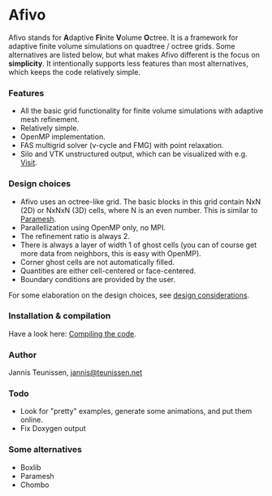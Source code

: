 Afivo
=====

Afivo stands for <b>A</b>daptive <b>Fi</b>nite <b>V</b>olume <b>O</b>ctree. It
is a framework for adaptive finite volume simulations on quadtree / octree
grids. Some alternatives are listed below, but what makes Afivo different is the
focus on **simplicity**. It intentionally supports less features than most
alternatives, which keeps the code relatively simple.

### Features

* All the basic grid functionality for finite volume simulations with
  adaptive mesh refinement.
* Relatively simple.
* OpenMP implementation.
* FAS multigrid solver (v-cycle and FMG) with point relaxation.
* Silo and VTK unstructured output, which can be visualized with e.g.
  [Visit](https://wci.llnl.gov/simulation/computer-codes/visit).

### Design choices

* Afivo uses an octree-like grid. The basic blocks in this grid contain NxN (2D) or
  NxNxN (3D) cells, where N is an even number. This is similar to
  [Paramesh](http://www.physics.drexel.edu/~olson/paramesh-doc/Users_manual/amr.html).
* Parallellization using OpenMP only, no MPI.
* The refinement ratio is always 2.
* There is always a layer of width 1 of ghost cells (you can of course get
  more data from neighbors, this is easy with OpenMP).
* Corner ghost cells are not automatically filled.
* Quantities are either cell-centered or face-centered.
* Boundary conditions are provided by the user.

For some elaboration on the design choices, see
[design considerations](design.md).

### Installation & compilation

Have a look here: [Compiling the code](COMPILING.md).

### Author

Jannis Teunissen, jannis@teunissen.net

### Todo

* Look for "pretty" examples, generate some animations, and put them online.
* Fix Doxygen output

### Some alternatives

* Boxlib
* Paramesh
* Chombo
